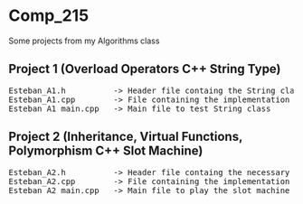 # Comp_215

Some projects from my Algorithms class


## Project 1 (Overload Operators C++ String Type)

<pre>
Esteban_A1.h          -> Header file containg the String class and methods declaration
Esteban_A1.cpp        -> File containing the implementation of the String class and methods 
Esteban_A1_main.cpp   -> Main file to test String class
</pre>


## Project 2 (Inheritance, Virtual Functions, Polymorphism C++ Slot Machine)

<pre>
Esteban_A2.h          -> Header file containg the necessary classes and methods declarations to implement the slot machine.
Esteban_A2.cpp        -> File containing the implementation of the necessary classes and methods 
Esteban_A2_main.cpp   -> Main file to play the slot machine
</pre>
